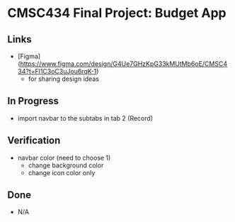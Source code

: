 # CMSC434 Final Project: Budget App

## Links
- [Figma] (https://www.figma.com/design/G4Ue7GHzKpG33kMUtMb6oE/CMSC434?t=Fl1C3oC3uJou6rqK-1)
    - for sharing design ideas

## In Progress
- import navbar to the subtabs in tab 2 (Record)

## Verification
- navbar color (need to choose 1)
    - change background color
    - change icon color only

## Done
- N/A
